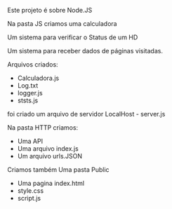 <!-- NODE.JS -->

Este projeto é sobre Node.JS

Na pasta JS criamos uma calculadora

Um sistema para verificar o Status de um HD

Um sistema para receber dados de páginas visitadas.

Arquivos criados: 

  - Calculadora.js 
  - Log.txt 
  - logger.js 
  - ststs.js

foi criado um arquivo de servidor LocalHost - server.js

Na pasta HTTP criamos:

- Uma API 
- Uma arquivo index.js  
- Um arquivo urls.JSON

Criamos também Uma pasta Public 
- Uma pagina index.html 
- style.css 
- script.js





